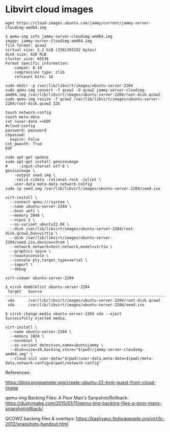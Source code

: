 # Libvirt cloud images

```
wget https://cloud-images.ubuntu.com/jammy/current/jammy-server-cloudimg-amd64.img

$ qemu-img info jammy-server-cloudimg-amd64.img 
image: jammy-server-cloudimg-amd64.img
file format: qcow2
virtual size: 2.2 GiB (2361393152 bytes)
disk size: 620 MiB
cluster_size: 65536
Format specific information:
    compat: 0.10
    compression type: zlib
    refcount bits: 16

sudo mkdir -p /var/lib/libvirt/images/ubuntu-server-2204
sudo qemu-img convert -f qcow2 -O qcow2 jammy-server-cloudimg-amd64.img /var/lib/libvirt/images/ubuntu-server-2204/root-disk.qcow2
sudo qemu-img resize -f qcow2 /var/lib/libvirt/images/ubuntu-server-2204/root-disk.qcow2 32G
```

```
touch network-config
touch meta-data
cat >user-data <<EOF
#cloud-config
password: password
chpasswd:
  expire: False
ssh_pwauth: True
EOF
```

```
sudo apt-get update
sudo apt-get install genisoimage
#     -input-charset utf-8 \
genisoimage \
    -output seed.img \
    -volid cidata -rational-rock -joliet \
    user-data meta-data network-config
sudo cp seed.img /var/lib/libvirt/images/ubuntu-server-2204/seed.iso
```

```
virt-install \
  --connect qemu:///system \
  --name ubuntu-server-2204 \
  --boot uefi \
  --memory 2048 \
  --vcpus 2 \
  --os-variant ubuntu22.04 \
  --disk /var/lib/libvirt/images/ubuntu-server-2204/root-disk.qcow2,bus=virtio \
  --disk /var/lib/libvirt/images/ubuntu-server-2204/seed.iso,device=cdrom \
  --network network=host-network,model=virtio \
  --graphics spice \
  --noautoconsole \
  --console pty,target_type=serial \
  --import \
  --debug

virt-viewer ubuntu-server-2204

$ virsh domblklist ubuntu-server-2204
 Target   Source
----------------------------------------------------------------------
 vda      /var/lib/libvirt/images/ubuntu-server-2204/root-disk.qcow2
 sda      /var/lib/libvirt/images/ubuntu-server-2204/seed.iso

$ virsh change-media ubuntu-server-2204 sda --eject
Successfully ejected media.
```

```
virt-install \
  --name ubuntu-server-2204 \
  --memory 1024 \
  --noreboot \
  --os-variant detect=on,name=ubuntujammy \
  --disk=size=10,backing_store="$(pwd)/jammy-server-cloudimg-amd64.img" \
  --cloud-init user-data="$(pwd)/user-data,meta-data=$(pwd)/meta-data,network-config=$(pwd)/network-config"
```

References:

https://blog.programster.org/create-ubuntu-22-kvm-guest-from-cloud-image

qemu-img Backing Files: A Poor Man's Sanpshot/Rollback: https://dustymabe.com/2015/01/11/qemu-img-backing-files-a-poor-mans-snapshotrollback/

QCOW2 backing files & overlays: https://kashyapc.fedorapeople.org/virt/lc-2012/snapshots-handout.html
